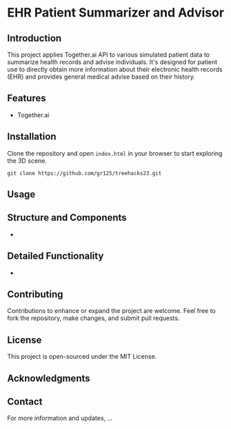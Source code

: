 # EHR Patient Summarizer and Advisor

## Introduction
This project applies Together.ai API to various simulated patient data to summarize health records and advise individuals. It's designed for patient use to directly obtain more information about their electronic health records (EHR) and provides general medical advise based on their history.
## Features
- Together.ai

## Installation
Clone the repository and open `index.html` in your browser to start exploring the 3D scene.

```
git clone https://github.com/gr125/treehacks23.git
```
## Usage


## Structure and Components
- 

## Detailed Functionality
- 

## Contributing
Contributions to enhance or expand the project are welcome. Feel free to fork the repository, make changes, and submit pull requests.

## License
This project is open-sourced under the MIT License.

## Acknowledgments

## Contact
For more information and updates, ...

